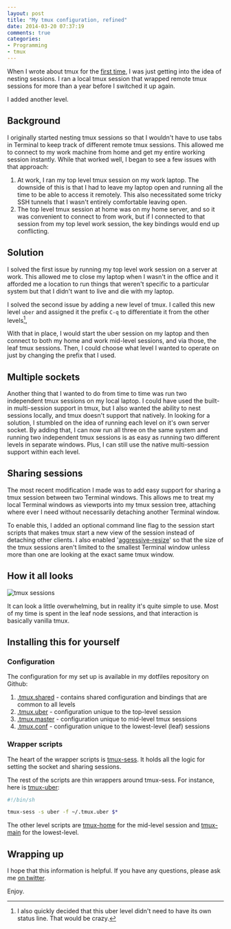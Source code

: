 ```yaml
---
layout: post
title: "My tmux configuration, refined"
date: 2014-03-20 07:37:19
comments: true
categories: 
- Programming
- tmux
---
```


When I wrote about tmux for the [first time](/2011/12/06/my-tmux-configuration/), I was just getting into the idea of nesting sessions.  I ran a local tmux session that wrapped remote tmux sessions for more than a year before I switched it up again.

I added another level.

## Background

I originally started nesting tmux sessions so that I wouldn't have to use tabs in Terminal to keep track of different remote tmux sessions.  This allowed me to connect to my work machine from home and get my entire working session instantly.  While that worked well, I began to see a few issues with that approach:

1. At work, I ran my top level tmux session on my work laptop.  The downside of this is that I had to leave my laptop open and running all the time to be able to access it remotely.  This also necessitated some tricky SSH tunnels that I wasn't entirely comfortable leaving open.
2. The top level tmux session at home was on my home server, and so it was convenient to connect to from work, but if I connected to that session from my top level work session, the key bindings would end up conflicting.

## Solution

I solved the first issue by running my top level work session on a server at work.  This allowed me to close my laptop when I wasn't in the office and it afforded me a location to run things that weren't specific to a particular system but that I didn't want to live and die with my laptop.

I solved the second issue by adding a new level of tmux.  I called this new level `uber` and assigned it the prefix `C-q` to differentiate it from the other levels[^1],

With that in place, I would start the uber session on my laptop and then connect to both my home and work mid-level sessions, and via those, the leaf tmux sessions.  Then, I could choose what level I wanted to operate on just by changing the prefix that I used.

## Multiple sockets

Another thing that I wanted to do from time to time was run two independent tmux sessions on my local laptop.  I could have used the built-in multi-session support in tmux, but I also wanted the ability to nest sessions locally, and tmux doesn't support that natively.  In looking for a solution, I stumbled on the idea of running each level on it's own server socket.  By adding that, I can now run all three on the same system and running two independent tmux sessions is as easy as running two different levels in separate windows.  Plus, I can still use the native multi-session support within each level.

## Sharing sessions

The most recent modification I made was to add easy support for sharing a tmux session between two Terminal windows.  This allows me to treat my local Terminal windows as viewports into my tmux session tree, attaching where ever I need without necessarily detaching another Terminal window.

To enable this, I added an optional command line flag to the session start scripts that makes tmux start a new view of the session instead of detaching other clients.  I also enabled '[aggressive-resize](https://github.com/justone/dotfiles-personal/blob/personal/.tmux.shared#L17)' so that the size of the tmux sessions aren't limited to the smallest Terminal window unless more than one are looking at the exact same tmux window.

## How it all looks

![tmux sessions](/uploads/2014/03/tmux_sessions.png)

It can look a little overwhelming, but in reality it's quite simple to use.  Most of my time is spent in the leaf node sessions, and that interaction is basically vanilla tmux.

## Installing this for yourself

### Configuration

The configuration for my set up is available in my dotfiles repository on Github:

1. [.tmux.shared](https://github.com/justone/dotfiles-personal/blob/personal/.tmux.shared) - contains shared configuration and bindings that are common to all levels
2. [.tmux.uber](https://github.com/justone/dotfiles-personal/blob/personal/.tmux.uber) - configuration unique to the top-level session
4. [.tmux.master](https://github.com/justone/dotfiles-personal/blob/personal/.tmux.master) - configuration unique to mid-level tmux sessions
3. [.tmux.conf](https://github.com/justone/dotfiles-personal/blob/personal/.tmux.conf) - configuration unique to the lowest-level (leaf) sessions

### Wrapper scripts

The heart of the wrapper scripts is [tmux-sess](https://github.com/justone/dotfiles-personal/blob/personal/bin/tmux-sess).  It holds all the logic for setting the socket and sharing sessions.

The rest of the scripts are thin wrappers around tmux-sess.  For instance, here is [tmux-uber](https://github.com/justone/dotfiles-personal/blob/personal/bin/tmux-uber):

``` sh
#!/bin/sh

tmux-sess -s uber -f ~/.tmux.uber $*
```

The other level scripts are [tmux-home](https://github.com/justone/dotfiles-personal/blob/personal/bin/tmux-home) for the mid-level session and [tmux-main](https://github.com/justone/dotfiles-personal/blob/personal/bin/tmux-main) for the lowest-level.

## Wrapping up

I hope that this information is helpful.  If you have any questions, please ask me [on twitter](https://twitter.com/ndj).

Enjoy.

[^1]: I also quickly decided that this uber level didn't need to have its own status line. That would be crazy.
